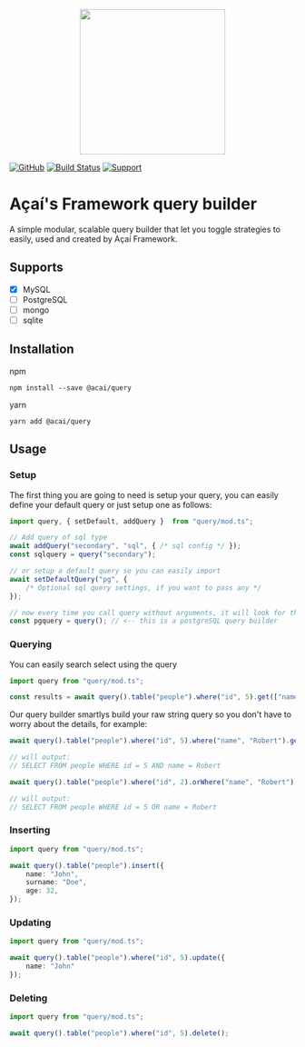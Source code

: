 <p align="center"><img src="https://api.aposoftworks.com/storage/image/ehRdFIz6tqiERXID1SIXAeu0mmTBKLdixIXsNj9s.png" width="256"></p>

[![GitHub](https://img.shields.io/github/license/AcaiFramework/query)](https://github.com/AcaiFramework/query) [![Build Status](https://travis-ci.org/AcaiFramework/query.svg?branch=production)](https://travis-ci.org/AcaiFramework/query) [![Support](https://img.shields.io/badge/Patreon-Support-orange.svg?logo=Patreon)](https://www.patreon.com/rafaelcorrea)

# Açaí's Framework query builder
A simple modular, scalable query builder that let you toggle strategies to easily, used and created by Açaí Framework.

## Supports
- [x] MySQL
- [ ] PostgreSQL
- [ ] mongo
- [ ] sqlite

## Installation
npm
```
npm install --save @acai/query
```

yarn
```
yarn add @acai/query
```

## Usage
### Setup
The first thing you are going to need is setup your query, you can easily define your default query or just setup one as follows:

``` typescript
import query, { setDefault, addQuery } 	from "query/mod.ts";

// Add query of sql type
await addQuery("secondary", "sql", { /* sql config */ });
const sqlquery = query("secondary");

// or setup a default query so you can easily import
await setDefaultQuery("pg", {
	/* Optional sql query settings, if you want to pass any */
});

// now every time you call query without arguments, it will look for the default query
const pgquery = query(); // <-- this is a postgreSQL query builder

```

### Querying
You can easily search select using the query
``` typescript
import query from "query/mod.ts";

const results = await query().table("people").where("id", 5).get(["name", "age"]);
```

Our query builder smartlys build your raw string query so you don't have to worry about the details, for example:

``` typescript
await query().table("people").where("id", 5).where("name", "Robert").get();

// will output:
// SELECT FROM people WHERE id = 5 AND name = Robert

await query().table("people").where("id", 2).orWhere("name", "Robert").get();

// will output:
// SELECT FROM people WHERE id = 5 OR name = Robert
```

### Inserting
``` typescript
import query from "query/mod.ts";

await query().table("people").insert({
    name: "John",
    surname: "Doe",
    age: 32,
});
```

### Updating
``` typescript
import query from "query/mod.ts";

await query().table("people").where("id", 5).update({
    name: "John"
});
```

### Deleting
``` typescript
import query from "query/mod.ts";

await query().table("people").where("id", 5).delete();
```